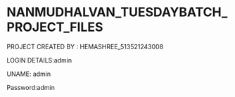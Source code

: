 # NANMUDHALVAN_TUESDAYBATCH_PROJECT_FILES

PROJECT CREATED BY : HEMASHREE_513521243008



LOGIN DETAILS:admin


UNAME: admin


Password:admin
